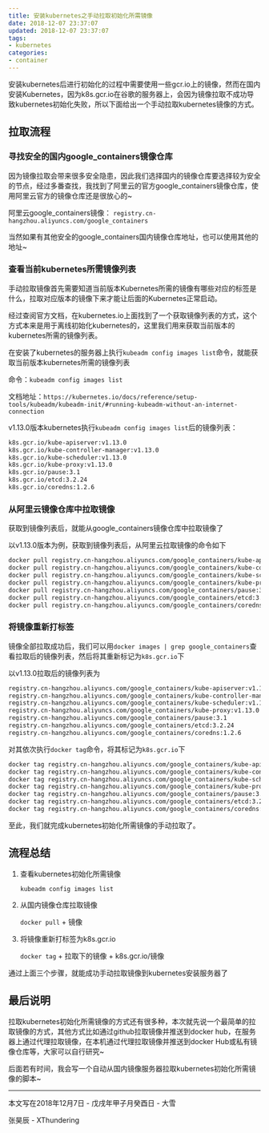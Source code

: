 ```yaml
---
title: 安装kubernetes之手动拉取初始化所需镜像
date: 2018-12-07 23:37:07
updated: 2018-12-07 23:37:07
tags:
- kubernetes
categories:
- container
---
```

安装kubernetes后进行初始化的过程中需要使用一些gcr.io上的镜像，然而在国内安装Kubernetes，因为k8s.gcr.io在谷歌的服务器上，会因为镜像拉取不成功导致kubernetes初始化失败，所以下面给出一个手动拉取kubernetes镜像的方式。



## 拉取流程

### 寻找安全的国内google_containers镜像仓库

因为镜像拉取会带来很多安全隐患，因此我们选择国内的镜像仓库要选择较为安全的节点，经过多番查找，我找到了阿里云的官方google_containers镜像仓库，使用阿里云官方的镜像仓库还是很放心的~

阿里云google_containers镜像： `registry.cn-hangzhou.aliyuncs.com/google_containers`

当然如果有其他安全的google_containers国内镜像仓库地址，也可以使用其他的地址~



### 查看当前kubernetes所需镜像列表

手动拉取镜像首先需要知道当前版本Kubernetes所需的镜像有哪些对应的标签是什么，拉取对应版本的镜像下来才能让后面的Kubernetes正常启动。

经过查阅官方文档，在kubernetes.io上面找到了一个获取镜像列表的方式，这个方式本来是用于离线初始化kubernetes的，这里我们用来获取当前版本的kubernetes所需的镜像列表。

在安装了kubernetes的服务器上执行`kubeadm config images list`命令，就能获取当前版本kubernetes所需的镜像列表

命令：`kubeadm config images list`

文档地址：`https://kubernetes.io/docs/reference/setup-tools/kubeadm/kubeadm-init/#running-kubeadm-without-an-internet-connection`

v1.13.0版本kubernetes执行`kubeadm config images list`后的镜像列表：

```bash
k8s.gcr.io/kube-apiserver:v1.13.0
k8s.gcr.io/kube-controller-manager:v1.13.0
k8s.gcr.io/kube-scheduler:v1.13.0
k8s.gcr.io/kube-proxy:v1.13.0
k8s.gcr.io/pause:3.1
k8s.gcr.io/etcd:3.2.24
k8s.gcr.io/coredns:1.2.6
```



### 从阿里云镜像仓库中拉取镜像

获取到镜像列表后，就能从google_containers镜像仓库中拉取镜像了

以v1.13.0版本为例，获取到镜像列表后，从阿里云拉取镜像的命令如下

```bash
docker pull registry.cn-hangzhou.aliyuncs.com/google_containers/kube-apiserver:v1.13.0
docker pull registry.cn-hangzhou.aliyuncs.com/google_containers/kube-controller-manager:v1.13.0
docker pull registry.cn-hangzhou.aliyuncs.com/google_containers/kube-scheduler:v1.13.0
docker pull registry.cn-hangzhou.aliyuncs.com/google_containers/kube-proxy:v1.13.0
docker pull registry.cn-hangzhou.aliyuncs.com/google_containers/pause:3.1
docker pull registry.cn-hangzhou.aliyuncs.com/google_containers/etcd:3.2.24
docker pull registry.cn-hangzhou.aliyuncs.com/google_containers/coredns:1.2.6
```



### 将镜像重新打标签

镜像全部拉取成功后，我们可以用`docker images | grep google_containers`查看拉取后的镜像列表，然后将其重新标记为`k8s.gcr.io`下

以v1.13.0拉取后的镜像列表为

```bash
registry.cn-hangzhou.aliyuncs.com/google_containers/kube-apiserver:v1.13.0
registry.cn-hangzhou.aliyuncs.com/google_containers/kube-controller-manager:v1.13.0
registry.cn-hangzhou.aliyuncs.com/google_containers/kube-scheduler:v1.13.0
registry.cn-hangzhou.aliyuncs.com/google_containers/kube-proxy:v1.13.0
registry.cn-hangzhou.aliyuncs.com/google_containers/pause:3.1
registry.cn-hangzhou.aliyuncs.com/google_containers/etcd:3.2.24
registry.cn-hangzhou.aliyuncs.com/google_containers/coredns:1.2.6
```

对其依次执行`docker tag`命令，将其标记为`k8s.gcr.io`下

```bash
docker tag registry.cn-hangzhou.aliyuncs.com/google_containers/kube-apiserver:v1.13.0 k8s.gcr.io/kube-apiserver:v1.13.0
docker tag registry.cn-hangzhou.aliyuncs.com/google_containers/kube-controller-manager:v1.13.0 k8s.gcr.io/kube-controller-manager:v1.13.0
docker tag registry.cn-hangzhou.aliyuncs.com/google_containers/kube-scheduler:v1.13.0 k8s.gcr.io/kube-scheduler:v1.13.0
docker tag registry.cn-hangzhou.aliyuncs.com/google_containers/kube-proxy:v1.13.0 k8s.gcr.io/kube-proxy:v1.13.0
docker tag registry.cn-hangzhou.aliyuncs.com/google_containers/pause:3.1 k8s.gcr.io/pause:3.1
docker tag registry.cn-hangzhou.aliyuncs.com/google_containers/etcd:3.2.24 k8s.gcr.io/etcd:3.2.24
docker tag registry.cn-hangzhou.aliyuncs.com/google_containers/coredns:1.2.6 k8s.gcr.io/coredns:1.2.6
```

至此，我们就完成kubernetes初始化所需镜像的手动拉取了。



## 流程总结

1. 查看kubernetes初始化所需镜像

   `kubeadm config images list`

2. 从国内镜像仓库拉取镜像

   `docker pull` + 镜像

3. 将镜像重新打标签为k8s.gcr.io

   `docker tag` + 拉取下的镜像 + k8s.gcr.io/镜像 

通过上面三个步骤，就能成功手动拉取镜像到kubernetes安装服务器了



## 最后说明

拉取kubernetes初始化所需镜像的方式还有很多种，本次就先说一个最简单的拉取镜像的方式，其他方式比如通过github拉取镜像并推送到docker hub，在服务器上通过代理拉取镜像，在本机通过代理拉取镜像并推送到docker Hub或私有镜像仓库等，大家可以自行研究~

后面若有时间，我会写一个自动从国内镜像服务器拉取kubernetes初始化所需镜像的脚本~





---

本文写在2018年12月7日 - 戊戌年甲子月癸酉日 - 大雪

张昊辰 - XThundering